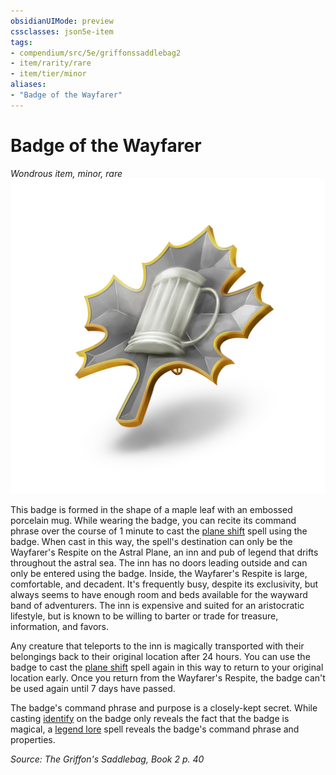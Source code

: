 ```yaml
---
obsidianUIMode: preview
cssclasses: json5e-item
tags:
- compendium/src/5e/griffonssaddlebag2
- item/rarity/rare
- item/tier/minor
aliases: 
- "Badge of the Wayfarer"
---
```

# Badge of the Wayfarer
*Wondrous item, minor, rare*  
![](https://raw.githubusercontent.com/TheGiddyLimit/homebrew-img/main/img/GriffonsSaddlebag2/Items/Badge-of-the-Wayfarer.webp#right)  


This badge is formed in the shape of a maple leaf with an embossed porcelain mug. While wearing the badge, you can recite its command phrase over the course of 1 minute to cast the [plane shift](compendium/spells/plane-shift.md) spell using the badge. When cast in this way, the spell's destination can only be the Wayfarer's Respite on the Astral Plane, an inn and pub of legend that drifts throughout the astral sea. The inn has no doors leading outside and can only be entered using the badge. Inside, the Wayfarer's Respite is large, comfortable, and decadent. It's frequently busy, despite its exclusivity, but always seems to have enough room and beds available for the wayward band of adventurers. The inn is expensive and suited for an aristocratic lifestyle, but is known to be willing to barter or trade for treasure, information, and favors.

Any creature that teleports to the inn is magically transported with their belongings back to their original location after 24 hours. You can use the badge to cast the [plane shift](compendium/spells/plane-shift.md) spell again in this way to return to your original location early. Once you return from the Wayfarer's Respite, the badge can't be used again until 7 days have passed.

The badge's command phrase and purpose is a closely-kept secret. While casting [identify](compendium/spells/identify.md) on the badge only reveals the fact that the badge is magical, a [legend lore](compendium/spells/legend-lore.md) spell reveals the badge's command phrase and properties.

*Source: The Griffon's Saddlebag, Book 2 p. 40*
